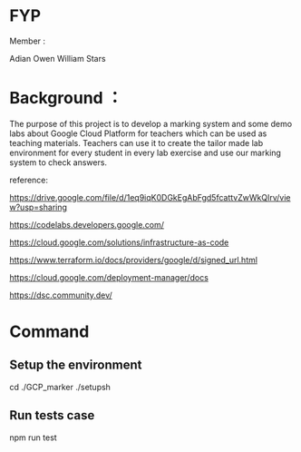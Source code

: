 # FYP


Member :

Adian
Owen
William
Stars

# Background ：

The purpose of this project is to develop a marking system and some demo labs about Google Cloud Platform for teachers which can be used as teaching materials. Teachers can use it to create the tailor made lab environment for every student in every lab exercise and use our marking system to check answers.

reference:

https://drive.google.com/file/d/1eq9iqK0DGkEgAbFgd5fcattvZwWkQIrv/view?usp=sharing

https://codelabs.developers.google.com/

https://cloud.google.com/solutions/infrastructure-as-code

https://www.terraform.io/docs/providers/google/d/signed_url.html

https://cloud.google.com/deployment-manager/docs

https://dsc.community.dev/

# Command

Setup the environment
----------------------
cd ./GCP_marker
./setupsh  

Run tests case
----------------------

npm run test





